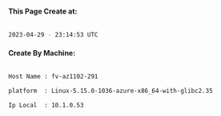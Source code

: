 
   
#### This Page Create at:

```bash

2023-04-29 - 23:14:53 UTC

```

#### Create By Machine:

```bash

Host Name : fv-az1102-291

platform  : Linux-5.15.0-1036-azure-x86_64-with-glibc2.35

Ip Local  : 10.1.0.53

```

